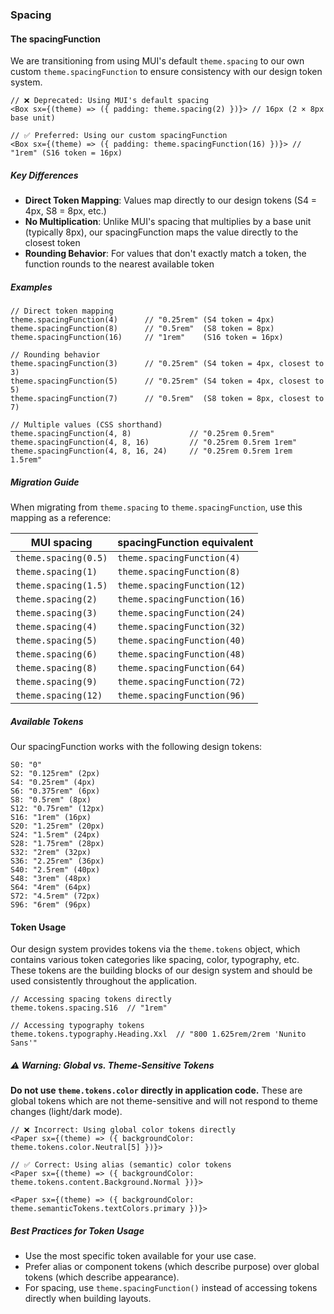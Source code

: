 ### Spacing

#### The spacingFunction

We are transitioning from using MUI's default `theme.spacing` to our own custom `theme.spacingFunction` to ensure consistency with our design token system.

```tsx
// ❌ Deprecated: Using MUI's default spacing
<Box sx={(theme) => ({ padding: theme.spacing(2) })}> // 16px (2 × 8px base unit)

// ✅ Preferred: Using our custom spacingFunction
<Box sx={(theme) => ({ padding: theme.spacingFunction(16) })}> // "1rem" (S16 token = 16px)
```

##### Key Differences

- **Direct Token Mapping**: Values map directly to our design tokens (S4 = 4px, S8 = 8px, etc.)
- **No Multiplication**: Unlike MUI's spacing that multiplies by a base unit (typically 8px), our spacingFunction maps the value directly to the closest token
- **Rounding Behavior**: For values that don't exactly match a token, the function rounds to the nearest available token

##### Examples

```tsx
// Direct token mapping
theme.spacingFunction(4)      // "0.25rem" (S4 token = 4px)
theme.spacingFunction(8)      // "0.5rem"  (S8 token = 8px)
theme.spacingFunction(16)     // "1rem"    (S16 token = 16px)

// Rounding behavior
theme.spacingFunction(3)      // "0.25rem" (S4 token = 4px, closest to 3)
theme.spacingFunction(5)      // "0.25rem" (S4 token = 4px, closest to 5)
theme.spacingFunction(7)      // "0.5rem"  (S8 token = 8px, closest to 7)

// Multiple values (CSS shorthand)
theme.spacingFunction(4, 8)             // "0.25rem 0.5rem"
theme.spacingFunction(4, 8, 16)         // "0.25rem 0.5rem 1rem"
theme.spacingFunction(4, 8, 16, 24)     // "0.25rem 0.5rem 1rem 1.5rem"
```

##### Migration Guide

When migrating from `theme.spacing` to `theme.spacingFunction`, use this mapping as a reference:

| MUI spacing | spacingFunction equivalent |
|-------------|----------------------------|
| `theme.spacing(0.5)` | `theme.spacingFunction(4)` |
| `theme.spacing(1)` | `theme.spacingFunction(8)` |
| `theme.spacing(1.5)` | `theme.spacingFunction(12)` |
| `theme.spacing(2)` | `theme.spacingFunction(16)` |
| `theme.spacing(3)` | `theme.spacingFunction(24)` |
| `theme.spacing(4)` | `theme.spacingFunction(32)` |
| `theme.spacing(5)` | `theme.spacingFunction(40)` |
| `theme.spacing(6)` | `theme.spacingFunction(48)` |
| `theme.spacing(8)` | `theme.spacingFunction(64)` |
| `theme.spacing(9)` | `theme.spacingFunction(72)` |
| `theme.spacing(12)` | `theme.spacingFunction(96)` |

##### Available Tokens

Our spacingFunction works with the following design tokens:

```
S0: "0"
S2: "0.125rem" (2px)
S4: "0.25rem" (4px)
S6: "0.375rem" (6px)
S8: "0.5rem" (8px)
S12: "0.75rem" (12px)
S16: "1rem" (16px)
S20: "1.25rem" (20px)
S24: "1.5rem" (24px)
S28: "1.75rem" (28px)
S32: "2rem" (32px)
S36: "2.25rem" (36px)
S40: "2.5rem" (40px)
S48: "3rem" (48px)
S64: "4rem" (64px)
S72: "4.5rem" (72px)
S96: "6rem" (96px)
```

#### Token Usage

Our design system provides tokens via the `theme.tokens` object, which contains various token categories like spacing, color, typography, etc. These tokens are the building blocks of our design system and should be used consistently throughout the application.

```tsx
// Accessing spacing tokens directly
theme.tokens.spacing.S16  // "1rem"

// Accessing typography tokens
theme.tokens.typography.Heading.Xxl  // "800 1.625rem/2rem 'Nunito Sans'"
```

##### ⚠️ Warning: Global vs. Theme-Sensitive Tokens

**Do not use `theme.tokens.color` directly in application code.** These are global tokens which are not theme-sensitive and will not respond to theme changes (light/dark mode).

```tsx
// ❌ Incorrect: Using global color tokens directly
<Paper sx={(theme) => ({ backgroundColor: theme.tokens.color.Neutral[5] })}>

// ✅ Correct: Using alias (semantic) color tokens
<Paper sx={(theme) => ({ backgroundColor: theme.tokens.content.Background.Normal })}>

<Paper sx={(theme) => ({ backgroundColor: theme.semanticTokens.textColors.primary })}>
```

##### Best Practices for Token Usage

- Use the most specific token available for your use case.
- Prefer alias or component tokens (which describe purpose) over global tokens (which describe appearance).
- For spacing, use `theme.spacingFunction()` instead of accessing tokens directly when building layouts.